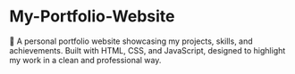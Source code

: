 # My-Portfolio-Website
 🚀 A personal portfolio website showcasing my projects, skills, and achievements. Built with HTML, CSS, and JavaScript, designed to highlight my work in a clean and professional way.
